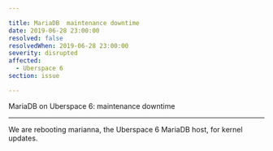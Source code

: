 ```yaml
---

title: MariaDB  maintenance downtime 
date: 2019-06-28 23:00:00
resolved: false
resolvedWhen: 2019-06-28 23:00:00
severity: disrupted
affected:
  - Uberspace 6
section: issue

---
```


MariaDB on Uberspace 6: maintenance downtime 

---

We are rebooting marianna, the Uberspace 6 MariaDB host, for kernel updates. 
